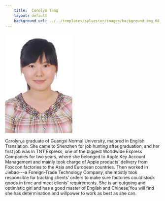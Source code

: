```yaml
---
    title:  Carolyn Tang 
    layout: default
    background_url: ../../templates/sylvester/images/background_img_08.jpg
---
```

<div class="staff_img">
  <img border="0" height="326" src="../../images/stories/dsc_0501.jpg" width="218"/>
</div>

Carolyn,a graduate of Guangxi Normal University, majored in English Translation. She came to Shenzhen for job hunting after graduation, and her first job was in TNT Express, one of the biggest Worldwide Express Companies for two years, where she belonged to Apple Key Account Management and mainly took charge of Apple products’ delivery from Foxccon factories to the Asia and European countries. Then worked in Jiebao---a Foreign-Trade Technology Company, she mostly took responsible for tracking clients’ orders to make sure factories could stock goods in time and meet clients’ requirements. She is an outgoing and optimistic girl and has a good master of English and Chinese;You will find she has determination and willpower to work as best as she can.
 

